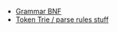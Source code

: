 
- [Grammar BNF](./grammar.bnf)
- [Token Trie / parse rules stuff](https://www.figma.com/file/duG5ggrqoL8Hssl5rkdN8K/grammar?type=whiteboard&node-id=0%3A1&t=ooTKBNrtrJW1ToVY-1)